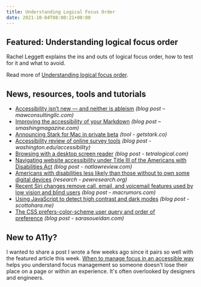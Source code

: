 ```yaml
---
title: Understanding Logical Focus Order
date: 2021-10-04T08:00:21+00:00
---
```


## Featured: Understanding logical focus order

Rachel Leggett explains the ins and outs of logical focus order, how to test for it and what to avoid.

Read more of [Understanding logical focus order](https://devyarns.com/logical-focus-order/).

## News, resources, tools and tutorials

- [Accessibility isn’t new — and neither is ableism](https://mawconsultingllc.com/2021/09/27/accessibility-isnt-new-and-neither-is-ableism/) *(blog post – mawconsultingllc.com)*
- [Improving the accessibility of your Markdown](https://www.smashingmagazine.com/2021/09/improving-accessibility-of-markdown/) *(blog post – smashingmagazine.com)*
- [Announcing Stark for Mac in private beta](https://www.getstark.co/blog/announcing-stark-for-mac-in-private-beta/) *(tool - getstark.co)*
- [Accessibility review of online survey tools](https://www.washington.edu/accessibility/2021/09/28/online-survey-tools/) *(blog post - washington.edu/accessibility)*
- [Browsing with a desktop screen reader](https://tetralogical.com/blog/2021/09/29/browsing-with-a-desktop-screen-reader/) *(blog post - tetralogical.com)*
- [Navigating website accessibility under Title III of the Americans with Disabilities Act](https://www.natlawreview.com/article/navigating-website-accessibility-under-title-iii-americans-disabilities-act) *(blog post - natlawreview.com)*
- [Americans with disabilities less likely than those without to own some digital devices](https://www.pewresearch.org/fact-tank/2021/09/10/americans-with-disabilities-less-likely-than-those-without-to-own-some-digital-devices/) *(research - pewresearch.org)*
- [Recent Siri changes remove call, email, and voicemail features used by low vision and blind users](https://www.macrumors.com/2021/09/29/siri-changes-features-removed/) *(blog post - macrumors.com)*
- [Using JavaScript to detect high contrast and dark modes](https://www.scottohara.me//note/2021/10/01/detect-high-contrast-and-dark-modes.html) *(blog post - scottohara.me)*
- [The CSS prefers-color-scheme user query and order of preference](https://www.sarasoueidan.com/blog/prefers-color-scheme-browser-vs-os/) *(blog post - sarasoueidan.com)*

## New to A11y?

I wanted to share a post I wrote a few weeks ago since it pairs so well with the featured article this week. [When to manage focus in an accessible way](https://adhoc.team/2021/09/09/when-to-manage-focus-in-an-accessible-way/) helps you understand focus management so someone doesn't lose their place on a page or within an experience. It's often overlooked by designers and engineers.

